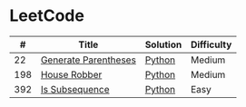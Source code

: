# LeetCode

| #   | Title                                                                       | Solution                               | Difficulty |
| --- | --------------------------------------------------------------------------- | -------------------------------------- | ---------- |
| 22  | [Generate Parentheses](https://leetcode.com/problems/generate-parentheses/) | [Python](./22.generate-parentheses.py) | Medium     |
| 198 | [House Robber](https://leetcode.com/problems/house-robber/)                 | [Python](./198.house-robber.py)        | Medium     |
| 392 | [Is Subsequence](https://leetcode.com/problems/is-subsequence/)             | [Python](./392.is-subsequence.py)      | Easy       |

